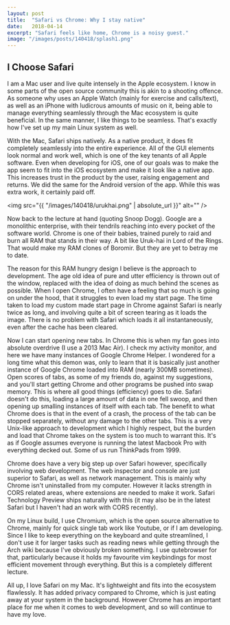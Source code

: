 ```yaml
---
layout: post
title:  "Safari vs Chrome: Why I stay native"
date:   2018-04-14
excerpt: "Safari feels like home, Chrome is a noisy guest."
image: "/images/posts/140418/splash1.png"
---
```


## I Choose Safari

I am a Mac user and live quite intensely in the Apple ecosystem. I know in some parts of the open source community this is akin to a shooting offence. As someone why uses an Apple Watch (mainly for exercise and calls/text), as well as an iPhone with ludicrous amounts of music on it, being able to manage everything seamlessly through the Mac ecosystem is quite beneficial. In the same manner, I like things to be seamless. That's exactly how I've set up my main Linux system as well.

With the Mac, Safari ships natively. As a native product, it does fit completely seamlessly into the entire experience. All of the GUI elements look normal and work well, which is one of the key tenants of all Apple software. Even when developing for iOS, one of our goals was to make the app seem to fit into the iOS ecosystem and make it look like a native app. This increases trust in the product by the user, raising engagement and returns. We did the same for the Android version of the app. While this was extra work, it certainly paid off.

<span class="image right"><img src="{{ "/images/140418/urukhai.png" | absolute_url }}" alt="" /></span> 

Now back to the lecture at hand (quoting Snoop Dogg). Google are a monolithic enterprise, with their tendrils reaching into every pocket of the software world. Chrome is one of their babies, trained purely to raid and burn all RAM that stands in their way. A bit like Uruk-hai in Lord of the Rings. That would make my RAM clones of Boromir. But they are yet to betray me to date.

The reason for this RAM hungry design I believe is the approach to development. The age old idea of pure and utter efficiency is thrown out of the window, replaced with the idea of doing as much behind the scenes as possible. When I open Chrome, I often have a feeling that so much is going on under the hood, that it struggles to even load my start page. The time taken to load my custom made start page in Chrome against Safari is nearly twice as long, and involving quite a bit of screen tearing as it loads the image. There is no problem with Safari which loads it all instantaneously, even after the cache has been cleared.

Now I can start opening new tabs. In Chrome this is when my fan goes into absolute overdrive (I use a 2013 Mac Air). I check my activity monitor, and here we have many instances of Google Chrome Helper. I wondered for a long time what this demon was, only to learn that it is basically just another instance of Google Chrome loaded into RAM (nearly 300MB sometimes). Open scores of tabs, as some of my friends do, against my suggestions, and you'll start getting Chrome and other programs be pushed into swap memory. This is where all good things (efficiency) goes to die. Safari doesn't do this, loading a large amount of data in one fell swoop, and then opening up smalling instances of itself with each tab. The benefit to what Chrome does is that in the event of a crash, the process of the tab can be stopped separately, without any damage to the other tabs. This is a very Unix-like approach to development which I highly respect, but the burden and load that Chrome takes on the system is too much to warrant this. It's as if Google assumes everyone is running the latest Macbook Pro with everything decked out. Some of us run ThinkPads from 1999.

Chrome does have a very big step up over Safari however, specifically involving web development. The web inspector and console are just superior to Safari, as well as network management. This is mainly why Chrome isn't uninstalled from my computer. However it lacks strength in CORS related areas, where extensions are needed to make it work. Safari Technology Preview ships naturally with this (it may also be in the latest Safari but I haven't had an work with CORS recently).

On my Linux build, I use Chromium, which is the open source alternative to Chrome, mainly for quick single tab work like Youtube, or if I am developing. Since I like to keep everything on the keyboard and quite streamlined, I don't use it for larger tasks such as reading news while getting through the Arch wiki because I've obviously broken something. I use qutebrowser for that, particularly because it holds my favourite vim keybindings for most efficient movement through everything. But this is a completely different lecture.

All up, I love Safari on my Mac. It's lightweight and fits into the ecosystem flawlessly. It has added privacy compared to Chrome, which is just eating away at your system in the background. However Chrome has an important place for me when it comes to web development, and so will continue to have my love.